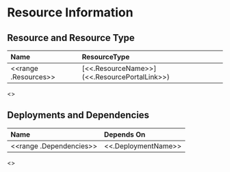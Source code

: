 # Resource Information

## Resource and Resource Type

| Name         | ResourceType |
|:-------------|:-------------|
<<range .Resources>>| [<<.ResourceName>>](<<.ResourcePortalLink>>) |  <<.ResourceType>> |
<<end>>

## Deployments and Dependencies

| Name                  | Depends On  |
|:----------------------|:------------|
<<range .Dependencies>>| <<.DeploymentName>> | <ul><<range .DependencyList>><li><<.>></li><<end>></ul>  |
<<end>>